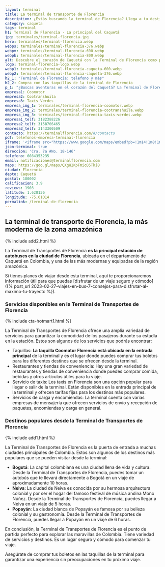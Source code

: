 ```yaml
---
layout: terminal
title: La terminal de transporte de Florencia
description: ¿Estás buscando la terminal de Florencia? Llega a tu destino en el departamento de Caquetá y otras regiones cercanas desde esta terminal
category: caqueta
tags: terminal
h1: Terminal de Florencia - La principal del Caquetá
jpg: terminales/terminal-florencia.jpg
hero: terminales/terminal-florencia.webp
webps: terminales/terminal-florencia-376.webp
webpm: terminales/terminal-florencia-600.webp
webpb: terminales/terminal-florencia-800.webp
alt: Descubre el corazón de Caquetá con la Terminal de Florencia como punto de partida.
logo: terminal-florencia-logo.webp
webp1: terminales/terminal-florencia-caqueta-600.webp
webp2: terminales/terminal-florencia-caqueta-376.webp
h2_1: "Terminal de Florencia: telefono y más"
h2_2: Compra con las taquillas de la terminal de Florencia
p_1: "¿Buscas aventuras en el corazón del Caquetá? La Terminal de Florencia es el punto de partida ideal para explorar la belleza natural del departamento. ¡Planifica tu próxima escapada ahora!"
empresa1: Coomotor
empresa2: Cootranshuila
empresa3: Taxis Verdes
empresa_img_1: terminales/terminal-florencia-coomotor.webp
empresa_img_2: terminales/terminal-florencia-cootranshuila.webp
empresa_img_3: terminales/terminal-florencia-taxis-verdes.webp
empresa1_telf: 3182388226
empresa2_telf: 3158706465
empresa3_telf: 3143300509
contacto: https://terminalflorencia.com/#/contacto
pdf: telefonos-empresa-terminal-florencia
iframe: '<iframe src="https://www.google.com/maps/embed?pb=!1m14!1m8!1m3!1d15952.894711868958!2d-75.6099818!3d1.6199708!3m2!1i1024!2i768!4f13.1!3m3!1m2!1s0x8e244e03483c3553%3A0xd585520f5000dc1f!2sTerminal%20de%20Transportes%20de%20Florencia!5e0!3m2!1ses-419!2sco!4v1683304976874!5m2!1ses-419!2sco" width="100%" height="450" style="border:0;" allowfullscreen="" loading="lazy" referrerpolicy="no-referrer-when-downgrade"></iframe>'
json-terminal: true
direccion: 'Cra. 7a #No. 18-146'
telefono: 6084353235
email: notificaciones@terminalflorencia.com
maps: https://goo.gl/maps/QXgH2KpFmicD5Tki8
ciudad: Florencia
depto: Caquetá
postal: 180002
calificacion: 3.9
reviews: 1903
latitude: 1.620136
longitude: -75,61014
permalink: /terminal-de-florencia
---
```

## La terminal de transporte de Florencia, la más moderna de la zona amazónica

{% include add2.html %}

La Terminal de Transportes de Florencia **es la principal estación de autobuses en la ciudad de Florencia**, ubicada en el departamento de Caquetá en Colombia, y una de las más modernas y equipadas de la región amazónica.

Si tienes planes de viajar desde esta terminal, aquí te proporcionaremos información útil para que puedas [disfrutar de un viaje seguro y cómodo]({% post_url 2023-02-27-viajes-en-bus-7-consejos-para-disfrutar-al-maximo-tu-trayecto %}).

### Servicios disponibles en la Terminal de Transportes de Florencia

{% include cta-hotmart1.html %}

La Terminal de Transportes de Florencia ofrece una amplia variedad de servicios para garantizar la comodidad de los pasajeros durante su estadía en la estación. Estos son algunos de los servicios que podrás encontrar:

* Taquillas: **La taquilla Coomotor Florencia está ubicada en la entrada principal** de la terminal y es el lugar donde puedes comprar tus boletos para los diferentes destinos que se ofrecen desde la terminal.
* Restaurantes y tiendas de conveniencia: Hay una gran variedad de restaurantes y tiendas de conveniencia donde puedes comprar comida, bebidas y otros artículos útiles para tu viaje.
* Servicio de taxis: Los taxis en Florencia son una opción popular para llegar o salir de la terminal. Están disponibles en la entrada principal de la terminal y ofrecen tarifas fijas para los destinos más populares.
* Servicios de carga y encomiendas: La terminal cuenta con varias empresas de mensajería que ofrecen servicios de envío y recepción de paquetes, encomiendas y carga en general.

### Destinos populares desde la Terminal de Transportes de Florencia

{% include add1.html %}

La Terminal de Transportes de Florencia es la puerta de entrada a muchas ciudades principales de Colombia. Estos son algunos de los destinos más populares que se pueden visitar desde la terminal:

* **Bogotá**: La capital colombiana es una ciudad llena de vida y cultura. Desde la Terminal de Transportes de Florencia, puedes tomar un autobús que te llevará directamente a Bogotá en un viaje de aproximadamente 10 horas.
* **Neiva**: La ciudad de Neiva es conocida por su hermosa arquitectura colonial y por ser el hogar del famoso festival de música andina Mono Núñez. Desde la Terminal de Transportes de Florencia, puedes llegar a Neiva en un viaje de 5 horas.
* **Popayán**: La ciudad blanca de Popayán es famosa por su belleza colonial y su gastronomía. Desde la Terminal de Transportes de Florencia, puedes llegar a Popayán en un viaje de 6 horas.

En conclusión, la Terminal de Transportes de Florencia es el punto de partida perfecto para explorar las maravillas de Colombia. Tiene variedad de servicios y destinos. Es un lugar seguro y cómodo para comenzar tu viaje.

Asegúrate de comprar tus boletos en las taquillas de la terminal para garantizar una experiencia sin preocupaciones en tu próximo viaje.
